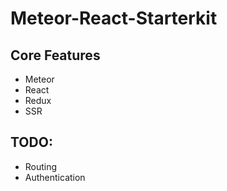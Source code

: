 # Meteor-React-Starterkit

## Core Features
* Meteor
* React
* Redux
* SSR

## TODO:
* Routing
* Authentication